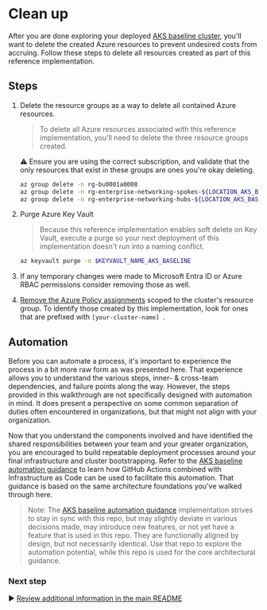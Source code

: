 # Clean up

After you are done exploring your deployed [AKS baseline cluster](../../), you'll want to delete the created Azure resources to prevent undesired costs from accruing. Follow these steps to delete all resources created as part of this reference implementation.

## Steps

1. Delete the resource groups as a way to delete all contained Azure resources.

   > To delete all Azure resources associated with this reference implementation, you'll need to delete the three resource groups created.

   :warning: Ensure you are using the correct subscription, and validate that the only resources that exist in these groups are ones you're okay deleting.

   ```bash
   az group delete -n rg-bu0001a0008
   az group delete -n rg-enterprise-networking-spokes-${LOCATION_AKS_BASELINE}
   az group delete -n rg-enterprise-networking-hubs-${LOCATION_AKS_BASELINE}
   ```

1. Purge Azure Key Vault

   > Because this reference implementation enables soft delete on Key Vault, execute a purge so your next deployment of this implementation doesn't run into a naming conflict.

   ```bash
   az keyvault purge -n $KEYVAULT_NAME_AKS_BASELINE
   ```

1. If any temporary changes were made to Microsoft Entra ID or Azure RBAC permissions consider removing those as well.

1. [Remove the Azure Policy assignments](https://portal.azure.com/#blade/Microsoft_Azure_Policy/PolicyMenuBlade/Compliance) scoped to the cluster's resource group. To identify those created by this implementation, look for ones that are prefixed with `[your-cluster-name] `.

## Automation

Before you can automate a process, it's important to experience the process in a bit more raw form as was presented here. That experience allows you to understand the various steps, inner- & cross-team dependencies, and failure points along the way. However, the steps provided in this walkthrough are not specifically designed with automation in mind. It does present a perspective on some common separation of duties often encountered in organizations, but that might not align with your organization.

Now that you understand the components involved and have identified the shared responsibilities between your team and your greater organization, you are encouraged to build repeatable deployment processes around your final infrastructure and cluster bootstrapping. Refer to the [AKS baseline automation guidance](https://github.com/Azure/aks-baseline-automation#aks-baseline-automation) to learn how GitHub Actions combined with Infrastructure as Code can be used to facilitate this automation. That guidance is based on the same architecture foundations you've walked through here.

> Note: The [AKS baseline automation guidance](https://github.com/Azure/aks-baseline-automation#aks-baseline-automation) implementation strives to stay in sync with this repo, but may slightly deviate in various decisions made, may introduce new features, or not yet have a feature that is used in this repo. They are functionally aligned by design, but not necessarily identical. Use that repo to explore the automation potential, while this repo is used for the core architectural guidance.

### Next step

:arrow_forward: [Review additional information in the main README](./README.md#broom-clean-up-resources)
